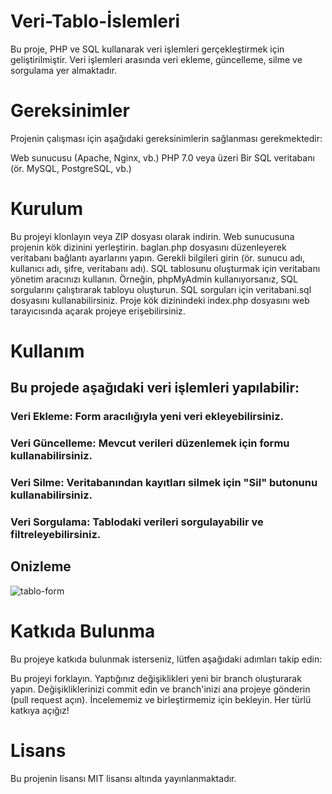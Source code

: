 # Veri-Tablo-İslemleri
Bu proje, PHP ve SQL kullanarak veri işlemleri gerçekleştirmek için geliştirilmiştir. Veri işlemleri arasında veri ekleme, güncelleme, silme ve sorgulama yer almaktadır.

# Gereksinimler
Projenin çalışması için aşağıdaki gereksinimlerin sağlanması gerekmektedir:

Web sunucusu (Apache, Nginx, vb.)
PHP 7.0 veya üzeri
Bir SQL veritabanı (ör. MySQL, PostgreSQL, vb.)
# Kurulum
Bu projeyi klonlayın veya ZIP dosyası olarak indirin.
Web sunucusuna projenin kök dizinini yerleştirin.
baglan.php dosyasını düzenleyerek veritabanı bağlantı ayarlarını yapın. Gerekli bilgileri girin (ör. sunucu adı, kullanıcı adı, şifre, veritabanı adı).
SQL tablosunu oluşturmak için veritabanı yönetim aracınızı kullanın. Örneğin, phpMyAdmin kullanıyorsanız, SQL sorgularını çalıştırarak tabloyu oluşturun. SQL sorguları için veritabani.sql dosyasını kullanabilirsiniz.
Proje kök dizinindeki index.php dosyasını web tarayıcısında açarak projeye erişebilirsiniz.
# Kullanım
## Bu projede aşağıdaki veri işlemleri yapılabilir:

### Veri Ekleme: Form aracılığıyla yeni veri ekleyebilirsiniz.
### Veri Güncelleme: Mevcut verileri düzenlemek için formu kullanabilirsiniz.
### Veri Silme: Veritabanından kayıtları silmek için "Sil" butonunu kullanabilirsiniz.
### Veri Sorgulama: Tablodaki verileri sorgulayabilir ve filtreleyebilirsiniz.
## Onizleme
![tablo-form](https://user-images.githubusercontent.com/67739721/236619249-a85f22cf-04df-4395-b549-c0a757307762.gif)
# Katkıda Bulunma
Bu projeye katkıda bulunmak isterseniz, lütfen aşağıdaki adımları takip edin:


Bu projeyi forklayın.
Yaptığınız değişiklikleri yeni bir branch oluşturarak yapın.
Değişikliklerinizi commit edin ve branch'inizi ana projeye gönderin (pull request açın).
İncelememiz ve birleştirmemiz için bekleyin. Her türlü katkıya açığız!
# Lisans
Bu projenin lisansı MIT lisansı altında yayınlanmaktadır.
